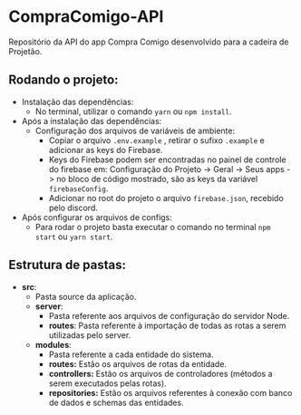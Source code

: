 # CompraComigo-API

Repositório da API do app Compra Comigo desenvolvido para a cadeira de Projetão.

## Rodando o projeto:

 - Instalação das dependências:
	 - No terminal, utilizar o comando `yarn` ou `npm install`.
 - Após a instalação das dependências:
	 - Configuração dos arquivos de variáveis de ambiente:
		 - Copiar o arquivo `.env.example` , retirar o sufixo `.example` e adicionar as keys do Firebase.
		 - Keys do Firebase podem ser encontradas no painel de controle do firebase em: Configuração do Projeto -> Geral -> Seus apps -> no bloco de código mostrado, são as keys da variável `firebaseConfig`.
		 - Adicionar no root do projeto o arquivo `firebase.json`, recebido pelo discord.
- Após configurar os arquivos de configs:
	- Para rodar o projeto basta executar o comando no terminal `npm start` ou `yarn start`.

## Estrutura de pastas:

 - **src**: 
	 - Pasta source da aplicação.
	 - **server**:
		 - Pasta referente aos arquivos de configuração do servidor Node.
		 - **routes**: Pasta referente à importação de todas as rotas a serem utilizadas pelo server.
	- **modules**:
		- Pasta referente a cada entidade do sistema.
		- **routes:** Estão os arquivos de rotas da entidade.
		- **controllers:** Estão os arquivos de controladores (métodos a serem executados pelas rotas).
		- **repositories:** Estão os arquivos referentes à conexão com banco de dados e schemas das entidades.
